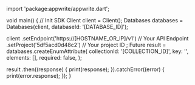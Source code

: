 import 'package:appwrite/appwrite.dart';

void main() { // Init SDK
  Client client = Client();
  Databases databases = Databases(client, databaseId: '[DATABASE_ID]');

  client
    .setEndpoint('https://[HOSTNAME_OR_IP]/v1') // Your API Endpoint
    .setProject('5df5acd0d48c2') // Your project ID
  ;
  Future result = databases.createEnumAttribute(
    collectionId: '[COLLECTION_ID]',
    key: '',
    elements: [],
    required: false,
  );

  result
    .then((response) {
      print(response);
    }).catchError((error) {
      print(error.response);
  });
}
